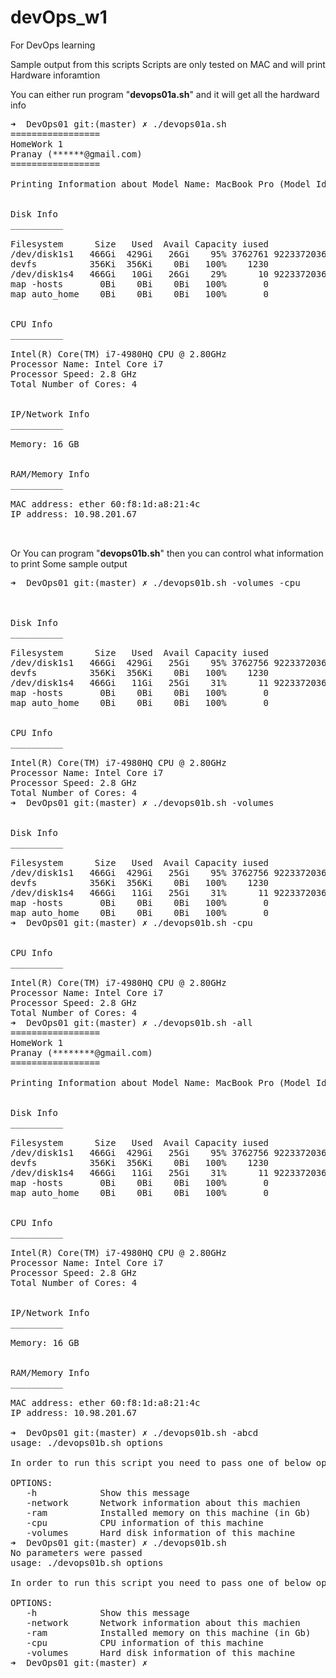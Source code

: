 # devOps_w1
For DevOps learning

Sample output from this scripts
Scripts are only tested on MAC and will print Hardware inforamtion 

You can either run program "<b>devops01a.sh</b>" and it will get all the hardward info 

<pre>
➜  DevOps01 git:(master) ✗ ./devops01a.sh     
=================
HomeWork 1
Pranay (******@gmail.com)
=================

Printing Information about Model Name: MacBook Pro (Model Identifier: MacBookPro11,2)


Disk Info
__________

Filesystem      Size   Used  Avail Capacity iused               ifree %iused  Mounted on
/dev/disk1s1   466Gi  429Gi   26Gi    95% 3762761 9223372036851013046    0%   /
devfs          356Ki  356Ki    0Bi   100%    1230                   0  100%   /dev
/dev/disk1s4   466Gi   10Gi   26Gi    29%      10 9223372036854775797    0%   /private/var/vm
map -hosts       0Bi    0Bi    0Bi   100%       0                   0  100%   /net
map auto_home    0Bi    0Bi    0Bi   100%       0                   0  100%   /home


CPU Info
__________

Intel(R) Core(TM) i7-4980HQ CPU @ 2.80GHz
Processor Name: Intel Core i7
Processor Speed: 2.8 GHz
Total Number of Cores: 4


IP/Network Info
__________

Memory: 16 GB


RAM/Memory Info
__________

MAC address: ether 60:f8:1d:a8:21:4c
IP address: 10.98.201.67


</pre>


Or You can program "<b>devops01<red>b</red>.sh</b>" then you can control what information to print
Some sample output 

<pre>
➜  DevOps01 git:(master) ✗ ./devops01b.sh -volumes -cpu



Disk Info
__________

Filesystem      Size   Used  Avail Capacity iused               ifree %iused  Mounted on
/dev/disk1s1   466Gi  429Gi   25Gi    95% 3762756 9223372036851013051    0%   /
devfs          356Ki  356Ki    0Bi   100%    1230                   0  100%   /dev
/dev/disk1s4   466Gi   11Gi   25Gi    31%      11 9223372036854775796    0%   /private/var/vm
map -hosts       0Bi    0Bi    0Bi   100%       0                   0  100%   /net
map auto_home    0Bi    0Bi    0Bi   100%       0                   0  100%   /home


CPU Info
__________

Intel(R) Core(TM) i7-4980HQ CPU @ 2.80GHz
Processor Name: Intel Core i7
Processor Speed: 2.8 GHz
Total Number of Cores: 4
➜  DevOps01 git:(master) ✗ ./devops01b.sh -volumes     


Disk Info
__________

Filesystem      Size   Used  Avail Capacity iused               ifree %iused  Mounted on
/dev/disk1s1   466Gi  429Gi   25Gi    95% 3762756 9223372036851013051    0%   /
devfs          356Ki  356Ki    0Bi   100%    1230                   0  100%   /dev
/dev/disk1s4   466Gi   11Gi   25Gi    31%      11 9223372036854775796    0%   /private/var/vm
map -hosts       0Bi    0Bi    0Bi   100%       0                   0  100%   /net
map auto_home    0Bi    0Bi    0Bi   100%       0                   0  100%   /home
➜  DevOps01 git:(master) ✗ ./devops01b.sh -cpu    


CPU Info
__________

Intel(R) Core(TM) i7-4980HQ CPU @ 2.80GHz
Processor Name: Intel Core i7
Processor Speed: 2.8 GHz
Total Number of Cores: 4
➜  DevOps01 git:(master) ✗ ./devops01b.sh -all
=================
HomeWork 1
Pranay (********@gmail.com)
=================

Printing Information about Model Name: MacBook Pro (Model Identifier: MacBookPro11,2)


Disk Info
__________

Filesystem      Size   Used  Avail Capacity iused               ifree %iused  Mounted on
/dev/disk1s1   466Gi  429Gi   25Gi    95% 3762756 9223372036851013051    0%   /
devfs          356Ki  356Ki    0Bi   100%    1230                   0  100%   /dev
/dev/disk1s4   466Gi   11Gi   25Gi    31%      11 9223372036854775796    0%   /private/var/vm
map -hosts       0Bi    0Bi    0Bi   100%       0                   0  100%   /net
map auto_home    0Bi    0Bi    0Bi   100%       0                   0  100%   /home


CPU Info
__________

Intel(R) Core(TM) i7-4980HQ CPU @ 2.80GHz
Processor Name: Intel Core i7
Processor Speed: 2.8 GHz
Total Number of Cores: 4


IP/Network Info
__________

Memory: 16 GB


RAM/Memory Info
__________

MAC address: ether 60:f8:1d:a8:21:4c
IP address: 10.98.201.67

➜  DevOps01 git:(master) ✗ ./devops01b.sh -abcd
usage: ./devops01b.sh options

In order to run this script you need to pass one of below options

OPTIONS:
   -h            Show this message
   -network      Network information about this machien 
   -ram      	 Installed memory on this machine (in Gb)
   -cpu      	 CPU information of this machine 
   -volumes      Hard disk information of this machine 
➜  DevOps01 git:(master) ✗ ./devops01b.sh      
No parameters were passed
usage: ./devops01b.sh options

In order to run this script you need to pass one of below options

OPTIONS:
   -h            Show this message
   -network      Network information about this machien 
   -ram      	 Installed memory on this machine (in Gb)
   -cpu      	 CPU information of this machine 
   -volumes      Hard disk information of this machine 
➜  DevOps01 git:(master) ✗ 
</pre>

